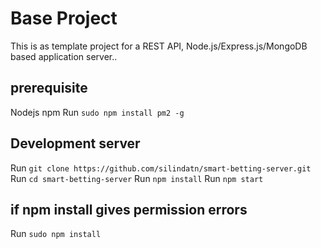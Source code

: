 # Base Project

This is as template project for a REST API, Node.js/Express.js/MongoDB based application server..

## prerequisite
Nodejs
npm
Run `sudo npm install pm2 -g`

## Development server
Run `git clone https://github.com/silindatn/smart-betting-server.git`
Run `cd smart-betting-server`
Run `npm install`
Run `npm start`


## if npm install gives permission errors
Run `sudo npm install`

